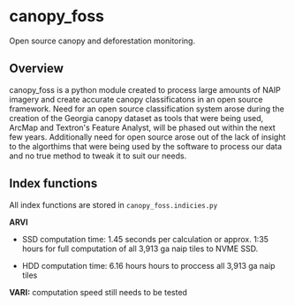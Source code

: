 # canopy_foss

Open source canopy and deforestation monitoring.

## Overview

canopy_foss is a python module created to process large amounts of NAIP imagery and create accurate canopy classificatons in an open source framework. Need for an open source classification system arose during the creation of the Georgia canopy dataset as tools that were being used, ArcMap and Textron's Feature Analyst, will be phased out within the next few years. Additionally need for open source arose out of the lack of insight to the algorthims that were being used by the software to process our data and no true method to tweak it to suit our needs.

## Index functions

All index functions are stored in `canopy_foss.indicies.py`

**ARVI** 

* SSD computation time: 1.45 seconds per calculation or approx. 1:35 hours for full computation of all 3,913 ga naip tiles to NVME SSD. 

* HDD computation time: 6.16 hours hours to proccess all 3,913 ga naip tiles

**VARI:** computation speed still needs to be tested


